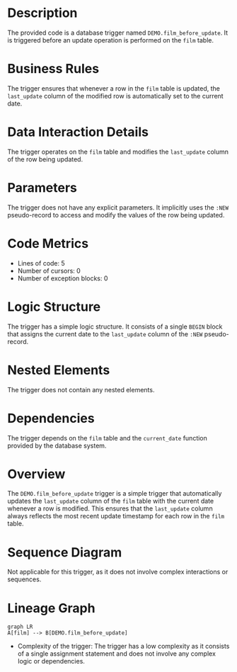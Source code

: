 # Description
The provided code is a database trigger named `DEMO.film_before_update`. It is triggered before an update operation is performed on the `film` table.

# Business Rules
The trigger ensures that whenever a row in the `film` table is updated, the `last_update` column of the modified row is automatically set to the current date.

# Data Interaction Details
The trigger operates on the `film` table and modifies the `last_update` column of the row being updated.

# Parameters
The trigger does not have any explicit parameters. It implicitly uses the `:NEW` pseudo-record to access and modify the values of the row being updated.

# Code Metrics
- Lines of code: 5
- Number of cursors: 0
- Number of exception blocks: 0

# Logic Structure
The trigger has a simple logic structure. It consists of a single `BEGIN` block that assigns the current date to the `last_update` column of the `:NEW` pseudo-record.

# Nested Elements
The trigger does not contain any nested elements.

# Dependencies
The trigger depends on the `film` table and the `current_date` function provided by the database system.

# Overview
The `DEMO.film_before_update` trigger is a simple trigger that automatically updates the `last_update` column of the `film` table with the current date whenever a row is modified. This ensures that the `last_update` column always reflects the most recent update timestamp for each row in the `film` table.

# Sequence Diagram
Not applicable for this trigger, as it does not involve complex interactions or sequences.

# Lineage Graph
```mermaid
graph LR
A[film] --> B[DEMO.film_before_update]
```

- Complexity of the trigger: The trigger has a low complexity as it consists of a single assignment statement and does not involve any complex logic or dependencies.
